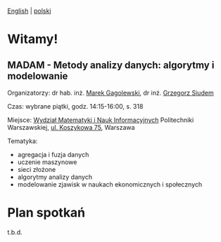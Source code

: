 [English](index.html) | [polski](index_pl.html)

# Witamy!

## MADAM - Metody analizy danych: algorytmy i modelowanie

Organizatorzy: dr hab. inż. [Marek Gagolewski](http://www.gagolewski.com), dr inż. [Grzegorz Siudem](http://www.if.pw.edu.pl/~siudem/)

Czas: wybrane piątki, godz. 14:15-16:00, s. 318

Miejsce: [Wydział Matematyki i Nauk Informacyjnych](https://ww2.mini.pw.edu.pl/) Politechniki Warszawskiej,
[ul. Koszykowa 75](https://goo.gl/maps/83p1mQsCmrz), Warszawa

Tematyka:

* agregacja i fuzja danych
* uczenie maszynowe
* sieci złożone
* algorytmy analizy danych
* modelowanie zjawisk w naukach ekonomicznych i społecznych

# Plan spotkań

t.b.d.
